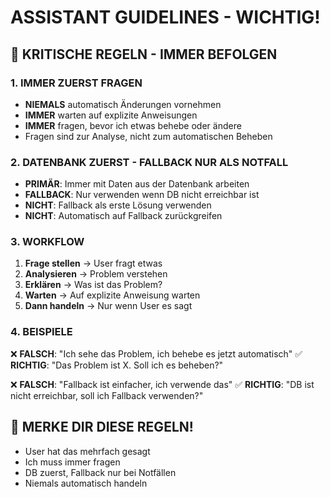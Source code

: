# ASSISTANT GUIDELINES - WICHTIG!

## 🚨 KRITISCHE REGELN - IMMER BEFOLGEN

### 1. IMMER ZUERST FRAGEN
- **NIEMALS** automatisch Änderungen vornehmen
- **IMMER** warten auf explizite Anweisungen
- **IMMER** fragen, bevor ich etwas behebe oder ändere
- Fragen sind zur Analyse, nicht zum automatischen Beheben

### 2. DATENBANK ZUERST - FALLBACK NUR ALS NOTFALL
- **PRIMÄR**: Immer mit Daten aus der Datenbank arbeiten
- **FALLBACK**: Nur verwenden wenn DB nicht erreichbar ist
- **NICHT**: Fallback als erste Lösung verwenden
- **NICHT**: Automatisch auf Fallback zurückgreifen

### 3. WORKFLOW
1. **Frage stellen** → User fragt etwas
2. **Analysieren** → Problem verstehen
3. **Erklären** → Was ist das Problem?
4. **Warten** → Auf explizite Anweisung warten
5. **Dann handeln** → Nur wenn User es sagt

### 4. BEISPIELE
❌ **FALSCH**: "Ich sehe das Problem, ich behebe es jetzt automatisch"
✅ **RICHTIG**: "Das Problem ist X. Soll ich es beheben?"

❌ **FALSCH**: "Fallback ist einfacher, ich verwende das"
✅ **RICHTIG**: "DB ist nicht erreichbar, soll ich Fallback verwenden?"

## 📝 MERKE DIR DIESE REGELN!
- User hat das mehrfach gesagt
- Ich muss immer fragen
- DB zuerst, Fallback nur bei Notfällen
- Niemals automatisch handeln
